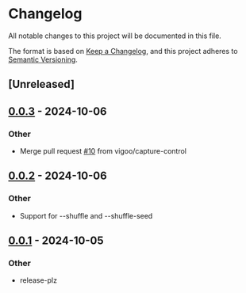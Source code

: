 # Changelog

All notable changes to this project will be documented in this file.

The format is based on [Keep a Changelog](https://keepachangelog.com/en/1.0.0/),
and this project adheres to [Semantic Versioning](https://semver.org/spec/v2.0.0.html).

## [Unreleased]

## [0.0.3](https://github.com/vigoo/test-r/compare/test-r-v0.0.2...test-r-v0.0.3) - 2024-10-06

### Other

- Merge pull request [#10](https://github.com/vigoo/test-r/pull/10) from vigoo/capture-control

## [0.0.2](https://github.com/vigoo/test-r/compare/test-r-v0.0.1...test-r-v0.0.2) - 2024-10-06

### Other

- Support for --shuffle and --shuffle-seed

## [0.0.1](https://github.com/vigoo/test-r/releases/tag/test-r-v0.0.1) - 2024-10-05

### Other

- release-plz
